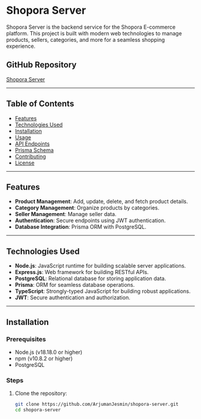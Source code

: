# Shopora Server

Shopora Server is the backend service for the Shopora E-commerce platform. This project is built with modern web technologies to manage products, sellers, categories, and more for a seamless shopping experience.

## GitHub Repository

[Shopora Server](https://github.com/ArjumanJesmin/shopora-server)

---

## Table of Contents

- [Features](#features)
- [Technologies Used](#technologies-used)
- [Installation](#installation)
- [Usage](#usage)
- [API Endpoints](#api-endpoints)
- [Prisma Schema](#prisma-schema)
- [Contributing](#contributing)
- [License](#license)

---

## Features

- **Product Management**: Add, update, delete, and fetch product details.
- **Category Management**: Organize products by categories.
- **Seller Management**: Manage seller data.
- **Authentication**: Secure endpoints using JWT authentication.
- **Database Integration**: Prisma ORM with PostgreSQL.

---

## Technologies Used

- **Node.js**: JavaScript runtime for building scalable server applications.
- **Express.js**: Web framework for building RESTful APIs.
- **PostgreSQL**: Relational database for storing application data.
- **Prisma**: ORM for seamless database operations.
- **TypeScript**: Strongly-typed JavaScript for building robust applications.
- **JWT**: Secure authentication and authorization.

---

## Installation

### Prerequisites

- Node.js (v18.18.0 or higher)
- npm (v10.8.2 or higher)
- PostgreSQL

### Steps

1. Clone the repository:
   ```bash
   git clone https://github.com/ArjumanJesmin/shopora-server.git
   cd shopora-server
   ```
